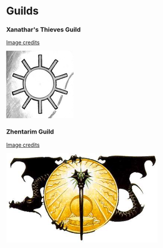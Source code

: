 # Guilds

### Xanathar's Thieves Guild

[Image credits](http://forgottenrealms.wikia.com/wiki/Xanathar%27s_Thieves%27_Guild?file=Xanathar%27sThieves%27GuildSymbol.jpg)

![Xanathar Thieves Guild](images/Xanathars-Thieves-Guild.jpg)

### Zhentarim Guild

[Image credits](http://forgottenrealms.wikia.com/wiki/Zhentarim)

![Zhentarim Guild](images/New-Zhentarim-Symbol.jpg)
